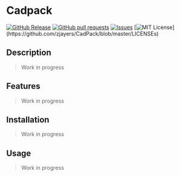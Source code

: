 # Cadpack
[![GitHub Release](https://img.shields.io/github/release/zjayers/CadPack.svg?style=flat)]()
[![GitHub pull requests](https://img.shields.io/github/issues-pr/zjayers/CadPack.svg?style=flat)]()
[![Issues](https://img.shields.io/github/issues-raw/zjayers/CadPack.svg?maxAge=25000)](https://github.com/zjayers/CadPack/issues)
[![MIT License](https://img.shields.io/apm/l/atomic-ui.svg?)](https://github.com/zjayers/CadPack/blob/master/LICENSEs)

## Description

> Work in progress

## Features

> Work in progress

## Installation

> Work in progress

## Usage

> Work in progress